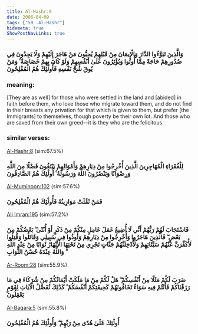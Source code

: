 ```yaml
---
title: Al-Hashr:9
date: 2006-04-09
tags: ["59 .Al-Hashr"]
hidemeta: true 
ShowPostNavLinks: true 
---
```

### وَالَّذِينَ تَبَوَّءُوا الدَّارَ وَالْإِيمَانَ مِنْ قَبْلِهِمْ يُحِبُّونَ مَنْ هَاجَرَ إِلَيْهِمْ وَلَا يَجِدُونَ فِي صُدُورِهِمْ حَاجَةً مِمَّا أُوتُوا وَيُؤْثِرُونَ عَلَىٰ أَنْفُسِهِمْ وَلَوْ كَانَ بِهِمْ خَصَاصَةٌ ۚ وَمَنْ يُوقَ شُحَّ نَفْسِهِ فَأُولَٰئِكَ هُمُ الْمُفْلِحُونَ
### meaning: 
[They are as well] for those who were settled in the land and [abided] in faith before them, who love those who migrate toward them, and do not find in their breasts any privation for that which is given to them, but prefer [the Immigrants] to themselves, though poverty be their own lot. And those who are saved from their own greed—it is they who are the felicitous.
### similar verses: 

[Al-Hashr:8](/59/8) (sim:67.5%)

### لِلْفُقَرَاءِ الْمُهَاجِرِينَ الَّذِينَ أُخْرِجُوا مِنْ دِيَارِهِمْ وَأَمْوَالِهِمْ يَبْتَغُونَ فَضْلًا مِنَ اللَّهِ وَرِضْوَانًا وَيَنْصُرُونَ اللَّهَ وَرَسُولَهُ ۚ أُولَٰئِكَ هُمُ الصَّادِقُونَ

[Al-Muminoon:102](/23/102) (sim:57.6%)

### فَمَنْ ثَقُلَتْ مَوَازِينُهُ فَأُولَٰئِكَ هُمُ الْمُفْلِحُونَ

[Ali Imran:195](/3/195) (sim:57.2%)

### فَاسْتَجَابَ لَهُمْ رَبُّهُمْ أَنِّي لَا أُضِيعُ عَمَلَ عَامِلٍ مِنْكُمْ مِنْ ذَكَرٍ أَوْ أُنْثَىٰ ۖ بَعْضُكُمْ مِنْ بَعْضٍ ۖ فَالَّذِينَ هَاجَرُوا وَأُخْرِجُوا مِنْ دِيَارِهِمْ وَأُوذُوا فِي سَبِيلِي وَقَاتَلُوا وَقُتِلُوا لَأُكَفِّرَنَّ عَنْهُمْ سَيِّئَاتِهِمْ وَلَأُدْخِلَنَّهُمْ جَنَّاتٍ تَجْرِي مِنْ تَحْتِهَا الْأَنْهَارُ ثَوَابًا مِنْ عِنْدِ اللَّهِ ۗ وَاللَّهُ عِنْدَهُ حُسْنُ الثَّوَابِ

[Ar-Room:28](/30/28) (sim:55.9%)

### ضَرَبَ لَكُمْ مَثَلًا مِنْ أَنْفُسِكُمْ ۖ هَلْ لَكُمْ مِنْ مَا مَلَكَتْ أَيْمَانُكُمْ مِنْ شُرَكَاءَ فِي مَا رَزَقْنَاكُمْ فَأَنْتُمْ فِيهِ سَوَاءٌ تَخَافُونَهُمْ كَخِيفَتِكُمْ أَنْفُسَكُمْ ۚ كَذَٰلِكَ نُفَصِّلُ الْآيَاتِ لِقَوْمٍ يَعْقِلُونَ

[Al-Baqara:5](/2/5) (sim:55.8%)

### أُولَٰئِكَ عَلَىٰ هُدًى مِنْ رَبِّهِمْ ۖ وَأُولَٰئِكَ هُمُ الْمُفْلِحُونَ
